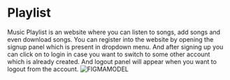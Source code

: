 # Playlist
Music Playlist is an website where you can listen to songs, add songs and even download songs.
You can register into the website by opening the signup panel which is present in dropdown menu.
And after signing up you can click on to login in case you want to switch to some other account which is already created.
And logout panel will appear when you want to logout from the account.
![FIGMAMODEL](https://github.com/SulakshaMetri/Playlist/assets/152889860/d766933a-4229-4063-9917-fd5194cbfb03)

